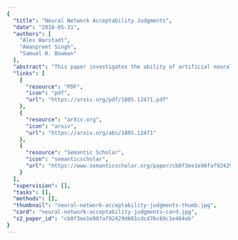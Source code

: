 ```yaml
---
{
  "title": "Neural Network Acceptability Judgments",
  "date": "2018-05-31",
  "authors": [
    "Alex Warstadt",
    "Amanpreet Singh",
    "Samuel R. Bowman"
  ],
  "abstract": "This paper investigates the ability of artificial neural networks to judge the grammatical acceptability of a sentence, with the goal of testing their linguistic competence. We introduce the Corpus of Linguistic Acceptability (CoLA), a set of 10,657 English sentences labeled as grammatical or ungrammatical from published linguistics literature. As baselines, we train several recurrent neural network models on acceptability classification, and find that our models outperform unsupervised models by Lau et al. (2016) on CoLA. Error-analysis on specific grammatical phenomena reveals that both Lau et al.’s models and ours learn systematic generalizations like subject-verb-object order. However, all models we test perform far below human level on a wide range of grammatical constructions.",
  "links": [
    {
      "resource": "PDF",
      "icon": "pdf",
      "url": "https://arxiv.org/pdf/1805.12471.pdf"
    },
    {
      "resource": "arXiv.org",
      "icon": "arxiv",
      "url": "https://arxiv.org/abs/1805.12471"
    },
    {
      "resource": "Semantic Scholar",
      "icon": "semanticscholar",
      "url": "https://www.semanticscholar.org/paper/cb0f3ee1e98faf92429d601cdcd76c69c1e484eb"
    }
  ],
  "supervision": [],
  "tasks": [],
  "methods": [],
  "thumbnail": "neural-network-acceptability-judgments-thumb.jpg",
  "card": "neural-network-acceptability-judgments-card.jpg",
  "s2_paper_id": "cb0f3ee1e98faf92429d601cdcd76c69c1e484eb"
}
---
```


